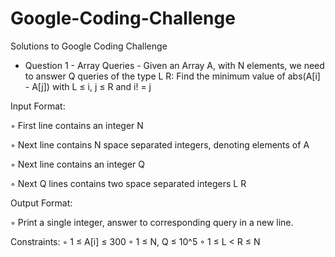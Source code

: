 # Google-Coding-Challenge
Solutions to Google Coding Challenge

- Question 1 - Array Queries -
Given an Array A, with N elements, we need to answer Q queries of the type
  L R: Find the minimum value of abs(A[i] - A[j]) with L ≤ i, j ≤ R and i! = j

Input Format:

◦ First line contains an integer N

◦ Next line contains N space separated integers, denoting elements of A

◦ Next line contains an integer Q

◦ Next Q lines contains two space separated integers L R


Output Format:

◦ Print a single integer, answer to corresponding query in a new line.

Constraints:
◦ 1 ≤ A[i] ≤ 300
◦ 1 ≤ N, Q ≤ 10^5
◦ 1 ≤ L < R ≤ N

